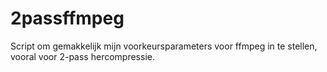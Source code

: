 # 2passffmpeg
Script om gemakkelijk mijn voorkeursparameters voor ffmpeg in te stellen, vooral voor 2-pass hercompressie.
